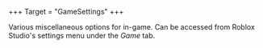 +++
Target = "GameSettings"
+++

Various miscellaneous options for in-game. Can be accessed from Roblox Studio's settings menu under the _Game_ tab.